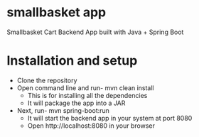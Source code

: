 # smallbasket app

Smallbasket Cart Backend App built with Java + Spring Boot

# Installation and setup

- Clone the repository
- Open command line and run- mvn clean install
  - This is for installing all the dependencies
  - It will package the app into a JAR
- Next, run- mvn spring-boot:run
  - It will start the backend app in your system at port 8080
  - Open http://localhost:8080 in your browser